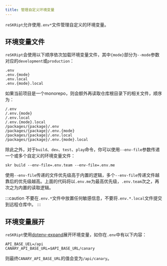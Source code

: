 ```yaml
---
title: 管理自定义环境变量
---
```


`reSKRipt`允许使用`.env*`文件管理自定义的环境变量。

## 环境变量文件

`reSKRipt`会使用以下顺序依次加载环境变量文件，其中`{mode}`部分为`--mode`参数对应的`development`或`production`：

```
.env
.env.{mode}
.env.local
.env.{mode}.local
```

如果当前项目是一个monorepo，则会额外再读取仓库根目录下的相关文件，顺序为：

```
/.env
/.env.{mode}
/.env.local
/.env.{mode}.local
/packages/{package}/.env
/packages/{package}/.env.{mode}
/packages/{package}/.env.local
/packages/{package}/.env.{mode}.local
```

除此之外，对于`build`、`dev`、`test`、`play`命令，你可以使用`--env-file`参数传递一个或多个自定义的环境变量文件：

```shell
skr build --env-file=.env.team --env-file=.env.me
```

使用`--env-file`传递的文件优先级高于内置的逻辑，多个`--env-file`传递文件越靠后的优先级越高。上面的代码将以`.env.me`为最高优先级，`.env.team`次之，再次之为内置的读取逻辑。

:::caution
不要在`.env.*`文件中放置任何敏感信息，不要将`.env.*.local`文件提交到远程仓库中。
:::

## 环境变量展开

`reSKRipt`使用[dotenv-expand](https://www.npmjs.com/package/dotenv-expand)展开环境变量，如你在`.env`中有以下内容：

```
API_BASE_UEL=/api
CANARY_API_BASE_URL=$API_BASE_URL/canary
```

则最终`CANARY_API_BASE_URL`的值会变为`/api/canary`。

